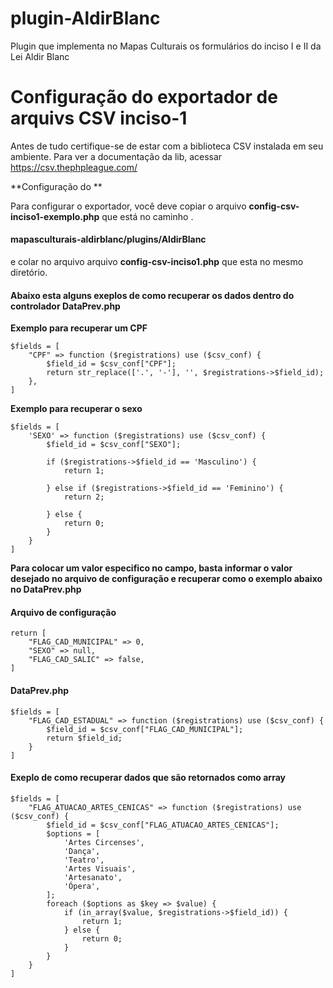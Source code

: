 # plugin-AldirBlanc #
Plugin que implementa no Mapas Culturais os formulários do inciso I e II da Lei Aldir Blanc 

# Configuração do exportador de arquivs CSV inciso-1 #

Antes de tudo certifique-se de estar com a biblioteca CSV instalada em seu ambiente.
Para ver a documentação da lib, acessar https://csv.thephpleague.com/

**Configuração do **

Para configurar o exportador, você deve copiar o arquivo <b>config-csv-inciso1-exemplo.php</b> que está no caminho .

#### mapasculturais-aldirblanc/plugins/AldirBlanc #### 

e colar no arquivo arquivo <b>config-csv-inciso1.php</b>  que esta no mesmo diretório.


#### Abaixo esta alguns exeplos de como recuperar os dados dentro do controlador DataPrev.php ####
**Exemplo para recuperar um CPF**

```
$fields = [
    "CPF" => function ($registrations) use ($csv_conf) {
        $field_id = $csv_conf["CPF"];
        return str_replace(['.', '-'], '', $registrations->$field_id);
    },
]
```

**Exemplo para recuperar o sexo**
```
$fields = [
    'SEXO' => function ($registrations) use ($csv_conf) {
        $field_id = $csv_conf["SEXO"];

        if ($registrations->$field_id == 'Masculino') {
            return 1;

        } else if ($registrations->$field_id == 'Feminino') {
            return 2;

        } else {
            return 0;
        }
    }
]
```

**Para colocar um valor especifico no campo, basta informar o valor desejado no arquivo de configuração e recuperar como o exemplo abaixo no DataPrev.php**

#### Arquivo de configuração ####

```
return [
    "FLAG_CAD_MUNICIPAL" => 0,
    "SEXO" => null,
    "FLAG_CAD_SALIC" => false,
]

```
#### DataPrev.php ####

```
$fields = [
    "FLAG_CAD_ESTADUAL" => function ($registrations) use ($csv_conf) {
        $field_id = $csv_conf["FLAG_CAD_MUNICIPAL"];
        return $field_id;
    }
]
```
#### Exeplo de como recuperar dados que são retornados como array ####

```
$fields = [
    "FLAG_ATUACAO_ARTES_CENICAS" => function ($registrations) use ($csv_conf) {
        $field_id = $csv_conf["FLAG_ATUACAO_ARTES_CENICAS"];
        $options = [
            'Artes Circenses',
            'Dança',
            'Teatro',
            'Artes Visuais',
            'Artesanato',
            'Ópera',
        ];
        foreach ($options as $key => $value) {
            if (in_array($value, $registrations->$field_id)) {
                return 1;
            } else {
                return 0;
            }
        }
    }
]
```
